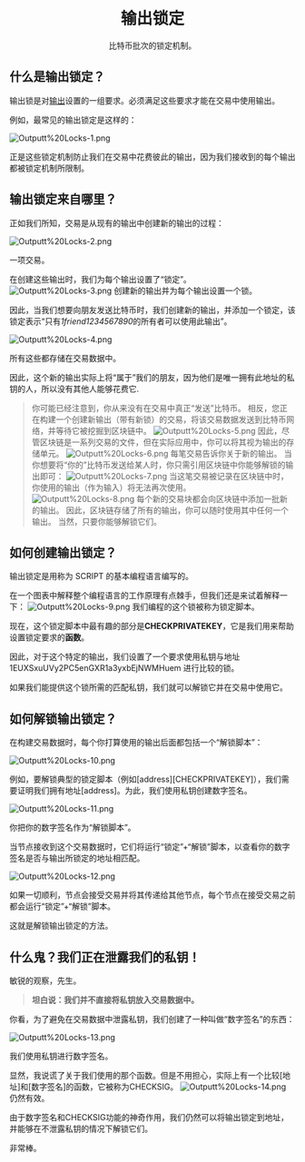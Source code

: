 # <center>输出锁定</center>
<center>比特币批次的锁定机制。</center>

## 什么是输出锁定？
输出锁是对[输出](../Outputs.md)设置的一组要求。必须满足这些要求才能在交易中使用输出。

例如，最常见的输出锁定是这样的：

![Outputt%20Locks-1.png](img/Outputt%20Locks-1%20(1).png)

正是这些锁定机制防止我们在交易中花费彼此的输出，因为我们接收到的每个输出都被锁定机制所限制。

## 输出锁定来自哪里？
正如我们所知，交易是从现有的输出中创建新的输出的过程：

![Outputt%20Locks-2.png](img/Outputt%20Locks-2%20(1).png)

一项交易。

在创建这些输出时，我们为每个输出设置了“锁定”。
![Outputt%20Locks-3.png](img/Outputt%20Locks-3%20(1).png)
创建新的输出并为每个输出设置一个锁。

因此，当我们想要向朋友发送比特币时，我们创建新的输出，并添加一个锁定，该锁定表示“只有*1friend1234567890*的所有者可以使用此输出”。

![Outputt%20Locks-4.png](img/Outputt%20Locks-4%20(1).png)

所有这些都存储在交易数据中。

因此，这个新的输出实际上将“属于”我们的朋友，因为他们是唯一拥有此地址的私钥的人，所以没有其他人能够花费它.
>你可能已经注意到，你从来没有在交易中真正“发送”比特币。
相反，您正在构建一个创建新输出（带有新锁）的交易，将该交易数据发送到比特币网络，并等待它被挖掘到区块链中。
![Outputt%20Locks-5.png](img/Outputt%20Locks-5%20(1).png)
因此，尽管区块链是一系列交易的文件，但在实际应用中，你可以将其视为输出的存储单元。
![Outputt%20Locks-6.png](img/Outputt%20Locks-6%20(1).png)
每笔交易告诉你关于新的输出。
当你想要将“你的”比特币发送给某人时，你只需引用区块链中你能够解锁的输出即可：
![Outputt%20Locks-7.png](img/Outputt%20Locks-7%20(1).png)
当这笔交易被记录在区块链中时，你使用的输出（作为输入）将无法再次使用。
![Outputt%20Locks-8.png](img/Outputt%20Locks-8%20(1).png)
每个新的交易块都会向区块链中添加一批新的输出。
因此，区块链存储了所有的输出，你可以随时使用其中任何一个输出。
当然，只要你能够解锁它们。

## 如何创建输出锁定？
输出锁定是用称为 SCRIPT 的基本编程语言编写的。

在一个图表中解释整个编程语言的工作原理有点棘手，但我们还是来试着解释一下：
![Outputt%20Locks-9.png](img/Outputt%20Locks-9%20(1).png)
我们编程的这个锁被称为锁定脚本。

现在，这个锁定脚本中最有趣的部分是**CHECKPRIVATEKEY**，它是我们用来帮助​​设置锁定要求的**函数**。

因此，对于这个特定的输出，我们设置了一个要求使用私钥与地址1EUXSxuUVy2PC5enGXR1a3yxbEjNWMHuem 进行比较的锁。

如果我们能提供这个锁所需的匹配私钥，我们就可以解锁它并在交易中使用它。

## 如何解锁输出锁定？
在构建交易数据时，每个你打算使用的输出后面都包括一个“解锁脚本”：

![Outputt%20Locks-10.png](img/Outputt%20Locks-10%20(1).png)

例如，要解锁典型的锁定脚本（例如[address][CHECKPRIVATEKEY]），我们需要证明我们拥有地址[address]。为此，我们使用私钥创建数字签名。

![Outputt%20Locks-11.png](img/Outputt%20Locks-11%20(1).png)

你把你的数字签名作为“解锁脚本”。

当节点接收到这个交易数据时，它们将运行“锁定”+“解锁”脚本，以查看你的数字签名是否与输出所锁定的地址相匹配。

![Outputt%20Locks-12.png](img/Outputt%20Locks-12%20(1).png)

如果一切顺利，节点会接受交易并将其传递给其他节点，每个节点在接受交易之前都会运行“锁定”+“解锁”脚本。

这就是解锁输出锁定的方法。

## 什么鬼？我们正在泄露我们的私钥！

敏锐的观察，先生。

>**坦白说：我们并不直接将私钥放入交易数据中。**

你看，为了避免在交易数据中泄露私钥，我们创建了一种叫做“数字签名”的东西：

![Outputt%20Locks-13.png](img/Outputt%20Locks-13%20(1).png)

我们使用私钥进行数字签名。

显然，我说谎了关于我们使用的那个函数。但是不用担心，实际上有一个比较[地址]和[数字签名]的函数，它被称为CHECKSIG。
![Outputt%20Locks-14.png](img/Outputt%20Locks-14%20(1).png)
仍然有效。

由于数字签名和CHECKSIG功能的神奇作用，我们仍然可以将输出锁定到地址，并能够在不泄露私钥的情况下解锁它们。

非常棒。